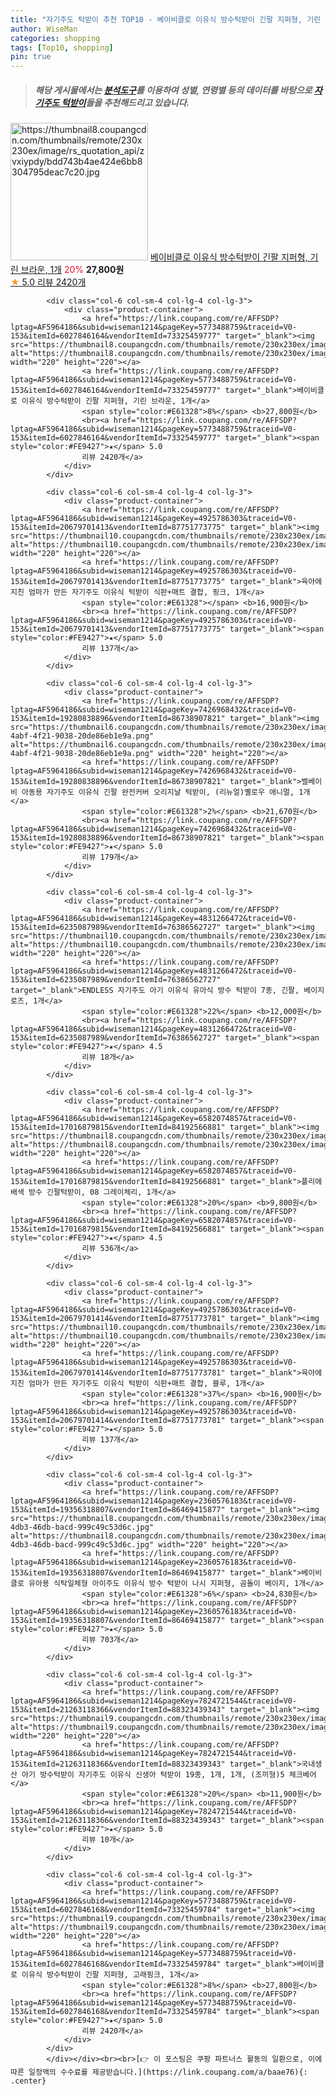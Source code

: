 ```yaml
---
title: "자기주도 턱받이 추천 TOP10 - 베이비클로 이유식 방수턱받이 긴팔 지퍼형, 기린 브라운, 1개"
author: WiseMan
categories: shopping
tags: [Top10, shopping]
pin: true
---
```


> ##### 해당 게시물에서는 [**분석도구**](https://itemscout.io/)를 이용하여 **성별**, **연령별** 등의 데이터를 바탕으로 [**자기주도 턱받이**](https://link.coupang.com/a/baae76)들을 추천해드리고 있습니다.
<div class="container"><div class="row">
            <div class="col-6 col-sm-4 col-lg-4 col-lg-3">
                <div class="product-container">
                    <a href="https://link.coupang.com/re/AFFSDP?lptag=AF5964186&subid=wiseman1214&pageKey=5773488759&traceid=V0-153&itemId=6027846164&vendorItemId=73325459777" target="_blank"><img src="https://thumbnail8.coupangcdn.com/thumbnails/remote/230x230ex/image/rs_quotation_api/zvxiypdy/bdd743b4ae424e6bb8304795deac7c20.jpg" alt="https://thumbnail8.coupangcdn.com/thumbnails/remote/230x230ex/image/rs_quotation_api/zvxiypdy/bdd743b4ae424e6bb8304795deac7c20.jpg" width="220" height="220"></a>
                    <a href="https://link.coupang.com/re/AFFSDP?lptag=AF5964186&subid=wiseman1214&pageKey=5773488759&traceid=V0-153&itemId=6027846164&vendorItemId=73325459777" target="_blank">베이비클로 이유식 방수턱받이 긴팔 지퍼형, 기린 브라운, 1개</a>
                    <span style="color:#E61328">20%</span> <b>27,800원</b>
                    <br><a href="https://link.coupang.com/re/AFFSDP?lptag=AF5964186&subid=wiseman1214&pageKey=5773488759&traceid=V0-153&itemId=6027846164&vendorItemId=73325459777" target="_blank"><span style="color:#FE9427">★</span> 5.0
                    리뷰 2420개</a>
                </div>
            </div>
            
            <div class="col-6 col-sm-4 col-lg-4 col-lg-3">
                <div class="product-container">
                    <a href="https://link.coupang.com/re/AFFSDP?lptag=AF5964186&subid=wiseman1214&pageKey=5773488759&traceid=V0-153&itemId=6027846164&vendorItemId=73325459777" target="_blank"><img src="https://thumbnail8.coupangcdn.com/thumbnails/remote/230x230ex/image/rs_quotation_api/zvxiypdy/bdd743b4ae424e6bb8304795deac7c20.jpg" alt="https://thumbnail8.coupangcdn.com/thumbnails/remote/230x230ex/image/rs_quotation_api/zvxiypdy/bdd743b4ae424e6bb8304795deac7c20.jpg" width="220" height="220"></a>
                    <a href="https://link.coupang.com/re/AFFSDP?lptag=AF5964186&subid=wiseman1214&pageKey=5773488759&traceid=V0-153&itemId=6027846164&vendorItemId=73325459777" target="_blank">베이비클로 이유식 방수턱받이 긴팔 지퍼형, 기린 브라운, 1개</a>
                    <span style="color:#E61328">8%</span> <b>27,800원</b>
                    <br><a href="https://link.coupang.com/re/AFFSDP?lptag=AF5964186&subid=wiseman1214&pageKey=5773488759&traceid=V0-153&itemId=6027846164&vendorItemId=73325459777" target="_blank"><span style="color:#FE9427">★</span> 5.0
                    리뷰 2420개</a>
                </div>
            </div>
            
            <div class="col-6 col-sm-4 col-lg-4 col-lg-3">
                <div class="product-container">
                    <a href="https://link.coupang.com/re/AFFSDP?lptag=AF5964186&subid=wiseman1214&pageKey=4925786303&traceid=V0-153&itemId=20679701413&vendorItemId=87751773775" target="_blank"><img src="https://thumbnail10.coupangcdn.com/thumbnails/remote/230x230ex/image/vendor_inventory/b693/af86e01e6ed02127b0150a1757e89d9be0b9946c9c75dce30e97506112dc.png" alt="https://thumbnail10.coupangcdn.com/thumbnails/remote/230x230ex/image/vendor_inventory/b693/af86e01e6ed02127b0150a1757e89d9be0b9946c9c75dce30e97506112dc.png" width="220" height="220"></a>
                    <a href="https://link.coupang.com/re/AFFSDP?lptag=AF5964186&subid=wiseman1214&pageKey=4925786303&traceid=V0-153&itemId=20679701413&vendorItemId=87751773775" target="_blank">육아에 지친 엄마가 만든 자기주도 이유식 턱받이 식판+매트 결합, 핑크, 1개</a>
                    <span style="color:#E61328"></span> <b>16,900원</b>
                    <br><a href="https://link.coupang.com/re/AFFSDP?lptag=AF5964186&subid=wiseman1214&pageKey=4925786303&traceid=V0-153&itemId=20679701413&vendorItemId=87751773775" target="_blank"><span style="color:#FE9427">★</span> 5.0
                    리뷰 137개</a>
                </div>
            </div>
            
            <div class="col-6 col-sm-4 col-lg-4 col-lg-3">
                <div class="product-container">
                    <a href="https://link.coupang.com/re/AFFSDP?lptag=AF5964186&subid=wiseman1214&pageKey=7426968432&traceid=V0-153&itemId=19280838896&vendorItemId=86738907821" target="_blank"><img src="https://thumbnail6.coupangcdn.com/thumbnails/remote/230x230ex/image/retail/images/2023/07/31/10/5/aa52634c-4abf-4f21-9038-20de86eb1e9a.png" alt="https://thumbnail6.coupangcdn.com/thumbnails/remote/230x230ex/image/retail/images/2023/07/31/10/5/aa52634c-4abf-4f21-9038-20de86eb1e9a.png" width="220" height="220"></a>
                    <a href="https://link.coupang.com/re/AFFSDP?lptag=AF5964186&subid=wiseman1214&pageKey=7426968432&traceid=V0-153&itemId=19280838896&vendorItemId=86738907821" target="_blank">벨베이비 아동용 자기주도 이유식 긴팔 완전커버 오리지날 턱받이, (리뉴얼)옐로우 애니멀, 1개</a>
                    <span style="color:#E61328">2%</span> <b>21,670원</b>
                    <br><a href="https://link.coupang.com/re/AFFSDP?lptag=AF5964186&subid=wiseman1214&pageKey=7426968432&traceid=V0-153&itemId=19280838896&vendorItemId=86738907821" target="_blank"><span style="color:#FE9427">★</span> 5.0
                    리뷰 179개</a>
                </div>
            </div>
            
            <div class="col-6 col-sm-4 col-lg-4 col-lg-3">
                <div class="product-container">
                    <a href="https://link.coupang.com/re/AFFSDP?lptag=AF5964186&subid=wiseman1214&pageKey=4831266472&traceid=V0-153&itemId=6235087989&vendorItemId=76386562727" target="_blank"><img src="https://thumbnail10.coupangcdn.com/thumbnails/remote/230x230ex/image/vendor_inventory/9665/42a8727ba0f82290546d888eced0210d95633a9283fda69bc08a49c624f7.jpg" alt="https://thumbnail10.coupangcdn.com/thumbnails/remote/230x230ex/image/vendor_inventory/9665/42a8727ba0f82290546d888eced0210d95633a9283fda69bc08a49c624f7.jpg" width="220" height="220"></a>
                    <a href="https://link.coupang.com/re/AFFSDP?lptag=AF5964186&subid=wiseman1214&pageKey=4831266472&traceid=V0-153&itemId=6235087989&vendorItemId=76386562727" target="_blank">ENDLESS 자기주도 아기 이유식 유아식 방수 턱받이 7종, 긴팔, 베이지 로즈, 1개</a>
                    <span style="color:#E61328">22%</span> <b>12,000원</b>
                    <br><a href="https://link.coupang.com/re/AFFSDP?lptag=AF5964186&subid=wiseman1214&pageKey=4831266472&traceid=V0-153&itemId=6235087989&vendorItemId=76386562727" target="_blank"><span style="color:#FE9427">★</span> 4.5
                    리뷰 18개</a>
                </div>
            </div>
            
            <div class="col-6 col-sm-4 col-lg-4 col-lg-3">
                <div class="product-container">
                    <a href="https://link.coupang.com/re/AFFSDP?lptag=AF5964186&subid=wiseman1214&pageKey=6582074857&traceid=V0-153&itemId=17016879815&vendorItemId=84192566881" target="_blank"><img src="https://thumbnail8.coupangcdn.com/thumbnails/remote/230x230ex/image/rs_quotation_api/xbcztysz/1d2f5f359e45416b8190b7eb6722c21e.jpg" alt="https://thumbnail8.coupangcdn.com/thumbnails/remote/230x230ex/image/rs_quotation_api/xbcztysz/1d2f5f359e45416b8190b7eb6722c21e.jpg" width="220" height="220"></a>
                    <a href="https://link.coupang.com/re/AFFSDP?lptag=AF5964186&subid=wiseman1214&pageKey=6582074857&traceid=V0-153&itemId=17016879815&vendorItemId=84192566881" target="_blank">플리에 배색 방수 긴팔턱받이, 08 그레이체리, 1개</a>
                    <span style="color:#E61328">20%</span> <b>9,800원</b>
                    <br><a href="https://link.coupang.com/re/AFFSDP?lptag=AF5964186&subid=wiseman1214&pageKey=6582074857&traceid=V0-153&itemId=17016879815&vendorItemId=84192566881" target="_blank"><span style="color:#FE9427">★</span> 4.5
                    리뷰 536개</a>
                </div>
            </div>
            
            <div class="col-6 col-sm-4 col-lg-4 col-lg-3">
                <div class="product-container">
                    <a href="https://link.coupang.com/re/AFFSDP?lptag=AF5964186&subid=wiseman1214&pageKey=4925786303&traceid=V0-153&itemId=20679701414&vendorItemId=87751773781" target="_blank"><img src="https://thumbnail10.coupangcdn.com/thumbnails/remote/230x230ex/image/vendor_inventory/b693/af86e01e6ed02127b0150a1757e89d9be0b9946c9c75dce30e97506112dc.png" alt="https://thumbnail10.coupangcdn.com/thumbnails/remote/230x230ex/image/vendor_inventory/b693/af86e01e6ed02127b0150a1757e89d9be0b9946c9c75dce30e97506112dc.png" width="220" height="220"></a>
                    <a href="https://link.coupang.com/re/AFFSDP?lptag=AF5964186&subid=wiseman1214&pageKey=4925786303&traceid=V0-153&itemId=20679701414&vendorItemId=87751773781" target="_blank">육아에 지친 엄마가 만든 자기주도 이유식 턱받이 식판+매트 결합, 블루, 1개</a>
                    <span style="color:#E61328">37%</span> <b>16,900원</b>
                    <br><a href="https://link.coupang.com/re/AFFSDP?lptag=AF5964186&subid=wiseman1214&pageKey=4925786303&traceid=V0-153&itemId=20679701414&vendorItemId=87751773781" target="_blank"><span style="color:#FE9427">★</span> 5.0
                    리뷰 137개</a>
                </div>
            </div>
            
            <div class="col-6 col-sm-4 col-lg-4 col-lg-3">
                <div class="product-container">
                    <a href="https://link.coupang.com/re/AFFSDP?lptag=AF5964186&subid=wiseman1214&pageKey=2360576183&traceid=V0-153&itemId=19356318807&vendorItemId=86469415877" target="_blank"><img src="https://thumbnail8.coupangcdn.com/thumbnails/remote/230x230ex/image/retail/images/2023/07/04/14/6/17513aaf-4db3-46db-bacd-999c49c53d6c.jpg" alt="https://thumbnail8.coupangcdn.com/thumbnails/remote/230x230ex/image/retail/images/2023/07/04/14/6/17513aaf-4db3-46db-bacd-999c49c53d6c.jpg" width="220" height="220"></a>
                    <a href="https://link.coupang.com/re/AFFSDP?lptag=AF5964186&subid=wiseman1214&pageKey=2360576183&traceid=V0-153&itemId=19356318807&vendorItemId=86469415877" target="_blank">베이비클로 유아용 식탁일체형 아이주도 이유식 방수 턱받이 나시 지퍼형, 곰돌이 베이지, 1개</a>
                    <span style="color:#E61328">6%</span> <b>24,830원</b>
                    <br><a href="https://link.coupang.com/re/AFFSDP?lptag=AF5964186&subid=wiseman1214&pageKey=2360576183&traceid=V0-153&itemId=19356318807&vendorItemId=86469415877" target="_blank"><span style="color:#FE9427">★</span> 5.0
                    리뷰 703개</a>
                </div>
            </div>
            
            <div class="col-6 col-sm-4 col-lg-4 col-lg-3">
                <div class="product-container">
                    <a href="https://link.coupang.com/re/AFFSDP?lptag=AF5964186&subid=wiseman1214&pageKey=7824721544&traceid=V0-153&itemId=21263118366&vendorItemId=88323439343" target="_blank"><img src="https://thumbnail9.coupangcdn.com/thumbnails/remote/230x230ex/image/vendor_inventory/3256/8ca9e47f33923ad127db93c64de92aaf96de9929d92fbe81b931e6cea3f5.jpg" alt="https://thumbnail9.coupangcdn.com/thumbnails/remote/230x230ex/image/vendor_inventory/3256/8ca9e47f33923ad127db93c64de92aaf96de9929d92fbe81b931e6cea3f5.jpg" width="220" height="220"></a>
                    <a href="https://link.coupang.com/re/AFFSDP?lptag=AF5964186&subid=wiseman1214&pageKey=7824721544&traceid=V0-153&itemId=21263118366&vendorItemId=88323439343" target="_blank">국내생산 아기 방수턱받이 자기주도 이유식 신생아 턱받이 19종, 1개, 1개, (조끼형)5 체크베어</a>
                    <span style="color:#E61328">20%</span> <b>11,900원</b>
                    <br><a href="https://link.coupang.com/re/AFFSDP?lptag=AF5964186&subid=wiseman1214&pageKey=7824721544&traceid=V0-153&itemId=21263118366&vendorItemId=88323439343" target="_blank"><span style="color:#FE9427">★</span> 5.0
                    리뷰 10개</a>
                </div>
            </div>
            
            <div class="col-6 col-sm-4 col-lg-4 col-lg-3">
                <div class="product-container">
                    <a href="https://link.coupang.com/re/AFFSDP?lptag=AF5964186&subid=wiseman1214&pageKey=5773488759&traceid=V0-153&itemId=6027846168&vendorItemId=73325459784" target="_blank"><img src="https://thumbnail9.coupangcdn.com/thumbnails/remote/230x230ex/image/rs_quotation_api/tsyi1gac/69c0cdaafb9541b68ac252f6f8aa275f.jpg" alt="https://thumbnail9.coupangcdn.com/thumbnails/remote/230x230ex/image/rs_quotation_api/tsyi1gac/69c0cdaafb9541b68ac252f6f8aa275f.jpg" width="220" height="220"></a>
                    <a href="https://link.coupang.com/re/AFFSDP?lptag=AF5964186&subid=wiseman1214&pageKey=5773488759&traceid=V0-153&itemId=6027846168&vendorItemId=73325459784" target="_blank">베이비클로 이유식 방수턱받이 긴팔 지퍼형, 고래핑크, 1개</a>
                    <span style="color:#E61328">8%</span> <b>27,800원</b>
                    <br><a href="https://link.coupang.com/re/AFFSDP?lptag=AF5964186&subid=wiseman1214&pageKey=5773488759&traceid=V0-153&itemId=6027846168&vendorItemId=73325459784" target="_blank"><span style="color:#FE9427">★</span> 5.0
                    리뷰 2420개</a>
                </div>
            </div>
            </div></div><br><br>[👉 이 포스팅은 쿠팡 파트너스 활동의 일환으로, 이에 따른 일정액의 수수료를 제공받습니다.](https://link.coupang.com/a/baae76){: .center}
